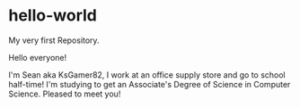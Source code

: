 # hello-world
My very first Repository.

Hello everyone!

I'm Sean aka KsGamer82, I work at an office supply store and go to school half-time!
I'm studying to get an Associate's Degree of Science in Computer Science.
Pleased to meet you!
